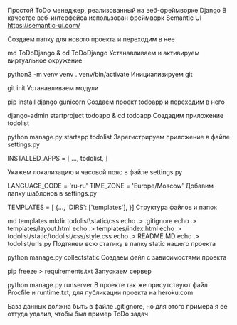 Простой ToDo менеджер, реализованный на веб-фреймворке Django В качестве веб-интерфейса использован фреймворк Semantic UI https://semantic-ui.com/

Создаем папку для нового проекта и переходим в нее

md ToDoDjango & cd ToDoDjango
Устанавливаем и активируем виртуальное окружение

python3 -m venv venv
. venv/bin/activate
Инициализируем git

git init
Устанавливаем модули

pip install django gunicorn
Создаем проект todoapp и переходим в него

django-admin startproject todoapp & cd todoapp
Создадим приложение todolist

python manage.py startapp todolist
Зарегистрируем приложение в файле settings.py

INSTALLED_APPS = [
...,
todolist,
]

Укажем локализацию и часовой пояс в файле settings.py

LANGUAGE_CODE = 'ru-ru'
TIME_ZONE = 'Europe/Moscow'
Добавим папку шаблонов в settings.py

TEMPLATES = [
{...,
'DIRS': ['templates'],
}]
Структура файлов и папок

md templates
mkdir todolist\static\css
echo .> .gitignore
echo .> templates/layout.html
echo .> templates/index.html
echo .> todolist/static/todolist/css/style.css
echo .> README.MD
echo .> todolist/urls.py
Подтянем всю статику в папку static нашего проекта

python manage.py collectstatic
Создаем файл с зависимостями проекта

pip freeze > requirements.txt
Запускаем сервер

python manage.py runserver
В проекте так же присутствуют файл Procfile и runtime.txt, для публикации проекта на heroku.com

База данных должна быть в файле .gitignore, но для этого примера я ее оттуда удалил, чтобы был пример ToDo задач
